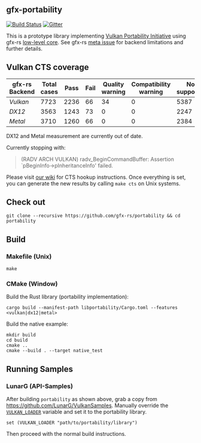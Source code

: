 ## gfx-portability
[![Build Status](https://travis-ci.org/gfx-rs/portability.svg?branch=master)](https://travis-ci.org/gfx-rs/portability)
[![Gitter](https://badges.gitter.im/gfx-rs/portability.svg)](https://gitter.im/gfx-rs/portability)

This is a prototype library implementing [Vulkan Portability Initiative](https://www.khronos.org/blog/khronos-announces-the-vulkan-portability-initiative) using gfx-rs [low-level core](http://gfx-rs.github.io/2017/07/24/low-level.html). See gfx-rs [meta issue](https://github.com/gfx-rs/gfx/issues/1354) for backend limitations and further details.

## Vulkan CTS coverage

| gfx-rs Backend | Total cases | Pass | Fail | Quality warning | Compatibility warning | Not supported | Resource error | Internal error | Timeout | Crash |
| -------- | ---- | ---- | --- | -- | - | ---- | - | - | - | - |
| *Vulkan* | 7723 | 2236 | 66  | 34 | 0 | 5387 | 0 | 0 | 0 | 0 |
| *DX12*   | 3563 | 1243 | 73  | 0  | 0 | 2247 | 0 | 0 | 0 | 0 |
| *Metal*  | 3710 | 1260 | 66  | 0  | 0 | 2384 | 0 | 0 | 0 | 0 |

DX12 and Metal measurement are currently out of date.
  
Currently stopping with:
> (RADV ARCH VULKAN) radv_BeginCommandBuffer: Assertion `pBeginInfo->pInheritanceInfo' failed.

Please visit [our wiki](https://github.com/gfx-rs/portability/wiki/Vulkan-CTS-status) for CTS hookup instructions. Once everything is set, you can generate the new results by calling `make cts` on Unix systems.

## Check out
```
git clone --recursive https://github.com/gfx-rs/portability && cd portability
```

## Build

### Makefile (Unix)
```
make
```

### CMake (Window)
Build the Rust library (portability implementation):

```
cargo build --manifest-path libportability/Cargo.toml --features <vulkan|dx12|metal>
```

Build the native example:

```
mkdir build
cd build
cmake ..
cmake --build . --target native_test
```

## Running Samples

### LunarG (API-Samples)
After building `portability` as shown above, grab a copy from https://github.com/LunarG/VulkanSamples.
Manually override the [`VULKAN_LOADER`](https://github.com/LunarG/VulkanSamples/blob/master/API-Samples/CMakeLists.txt#L189-L194) variable and set it to the portability library.
```
set (VULKAN_LOADER "path/to/portability/library")
```
Then proceed with the normal build instructions.
